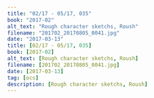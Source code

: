 ```yaml
---
title: "02/17 - 05/17, 035"
book: "2017-02"
alt_text: "Rough character sketchs, Roush"
filename: "201702_20170805_0041.jpg"
date: "2017-03-13"
title: [02/17 - 05/17, 035]
book: [2017-02]
alt_text: [Rough character sketchs, Roush]
filename: [201702_20170805_0041.jpg]
date: [2017-03-13]
tag: [ocs]
description: [Rough character sketchs, Roush]
---
```

